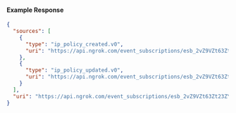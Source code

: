 <!-- Code generated for API Clients. DO NOT EDIT. -->
#### Example Response
```json
{
  "sources": [
    {
      "type": "ip_policy_created.v0",
      "uri": "https://api.ngrok.com/event_subscriptions/esb_2vZ9VZt63Zt23ZYWDLuvgFHEQYx/sources/ip_policy_created.v0"
    },
    {
      "type": "ip_policy_updated.v0",
      "uri": "https://api.ngrok.com/event_subscriptions/esb_2vZ9VZt63Zt23ZYWDLuvgFHEQYx/sources/ip_policy_updated.v0"
    }
  ],
  "uri": "https://api.ngrok.com/event_subscriptions/esb_2vZ9VZt63Zt23ZYWDLuvgFHEQYx/sources"
}
